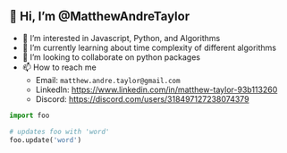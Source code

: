 ## 👋 Hi, I’m @MatthewAndreTaylor
- 👀 I’m interested in Javascript, Python, and Algorithms
- 🌱 I’m currently learning about time complexity of different algorithms
- 💞️ I’m looking to collaborate on python packages
- 📫 How to reach me
    * Email: `matthew.andre.taylor@gmail.com`
    * LinkedIn: https://www.linkedin.com/in/matthew-taylor-93b113260
    * Discord: https://discord.com/users/318497127238074379

```python
import foo

# updates foo with 'word'
foo.update('word')
```

<!---MatthewAndreTaylor/MatthewAndreTaylor is a ✨ special ✨ repository because its `README.md` (this file) appears on your GitHub profile.
You can click the Preview link to take a look at your changes.--->
